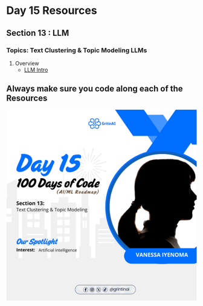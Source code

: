 # Day 15 Resources 

## Section 13 : LLM

### Topics: Text Clustering & Topic Modeling LLMs
1. Overview
    * [LLM Intro](https://www.youtube.com/watch?v=BVAsqDh0yxc&pp=ygUgVGV4dCBDbHVzdGVyaW5nICYgVG9waWMgTW9kZWxpbmc%3D)


## Always make sure you code along each of the Resources 



![alt text](15.png)
